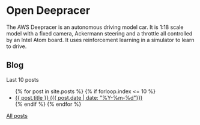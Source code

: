 # Open Deepracer

The AWS Deepracer is an autonomous driving model car.  It is 1:18 scale model with a fixed camera, Ackermann steering and a throttle all controlled by an Intel Atom board. It uses reinforcement learning in a simulator to learn to drive. 

## Blog

Last 10 posts

<ul>
{% for post in site.posts %}
	{% if forloop.index <= 10 %}
	    <li>
	        <a href="{{ post.url | prepend: site.baseurl }}">{{ post.title }} ({{ post.date | date: "%Y-%m-%d"}})</a>
	    </li>
	{% endif %}
{% endfor %}
</ul>

[All posts](/blog)

